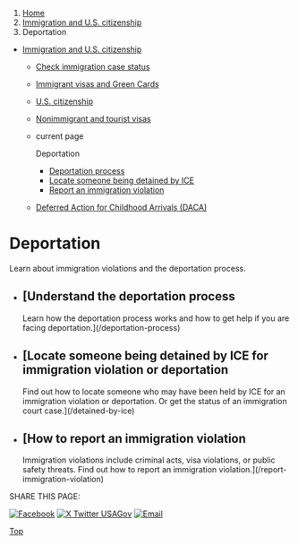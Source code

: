 1. [Home](/)
2. [Immigration and U.S. citizenship](/immigration-and-citizenship)
3. Deportation

* [Immigration and U.S. citizenship](/immigration-and-citizenship)
  + [Check immigration case status](/immigration-case-status)
  + [Immigrant visas and Green Cards](/green-card-permanent-resident-immigrant-visa)
  + [U.S. citizenship](/become-us-citizen)
  + [Nonimmigrant and tourist visas](/non-immigrant-visas)
  + current page

    Deportation

    - [Deportation process](/deportation-process)
    - [Locate someone being detained by ICE](/detained-by-ice)
    - [Report an immigration violation](/report-immigration-violation)
  + [Deferred Action for Childhood Arrivals (DACA)](/daca)

Deportation
===========

Learn about immigration violations and the deportation process.

* [Understand the deportation process
  ----------------------------------

  Learn how the deportation process works and how to get help if you are facing deportation.](/deportation-process)
* [Locate someone being detained by ICE for immigration violation or deportation
  -----------------------------------------------------------------------------

  Find out how to locate someone who may have been held by ICE for an immigration violation or deportation. Or get the status of an immigration court case.](/detained-by-ice)
* [How to report an immigration violation
  --------------------------------------

  Immigration violations include criminal acts, visa violations, or public safety threats. Find out how to report an immigration violation.](/report-immigration-violation)

SHARE THIS PAGE:

[![Facebook](/themes/custom/usagov/images/social-media-icons/Facebook_Icon.svg)](https://www.facebook.com/sharer/sharer.php?u=https://www.usa.gov/deportation&v=3)
[![X Twitter USAGov](/themes/custom/usagov/images/social-media-icons/X_Twitter_Icon.svg?version=2)](https://twitter.com/intent/tweet?source=webclient&text=https://www.usa.gov/deportation)
[![Email](/themes/custom/usagov/images/social-media-icons/Email_Icon.svg?version=2)](mailto:?subject=https://www.usa.gov/deportation)

[Top](#main-content)